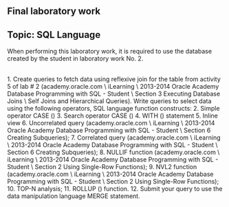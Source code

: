 ## Final laboratory work
## Topic: SQL Language
<p>When performing this laboratory work, it is required to use the database created by the student in laboratory work No. 2.</p>
<br>
1. Create queries to fetch data using reflexive join for the table from activity 5 of lab # 2 (academy.oracle.com \ iLearning \ 2013-2014 Oracle Academy Database Programming with SQL - Student \ Section 3 Executing Database Joins \ Self Joins and Hierarchical Queries).
Write queries to select data using the following operators, SQL language function constructs:
2. Simple operator CASE ()
3. Search operator CASE ()
4. WITH () statement
5. Inline view
6. Uncorrelated query (academy.oracle.com \ iLearning \ 2013-2014 Oracle Academy Database Programming with SQL - Student \ Section 6 Creating Subqueries);
7. Correlated query (academy.oracle.com \ iLearning \ 2013-2014 Oracle Academy Database Programming with SQL - Student \ Section 6 Creating Subqueries);
8. NULLIF function (academy.oracle.com \ iLearning \ 2013-2014 Oracle Academy Database Programming with SQL - Student \ Section 2 Using Single-Row Functions);
9. NVL2 function (academy.oracle.com \ iLearning \ 2013-2014 Oracle Academy Database Programming with SQL - Student \ Section 2 Using Single-Row Functions);
10. TOP-N analysis;
11. ROLLUP () function.
12. Submit your query to use the data manipulation language MERGE statement.